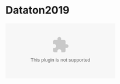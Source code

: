 # Dataton2019

![Nuestra presentación](https://github.com/miguelraz/Dataton2019.jl/blob/master/Datomicos%20-%20Dataton%202019.pptx)

